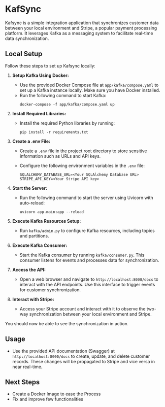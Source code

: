 # KafSync

Kafsync is a simple integration application that synchronizes customer data between your local environment and Stripe, a popular payment processing platform. It leverages Kafka as a messaging system to facilitate real-time data synchronization.

## Local Setup

Follow these steps to set up Kafsync locally:

1. **Setup Kafka Using Docker:**

   - Use the provided Docker Compose file at `app/kafka/compose.yaml` to set up a Kafka instance locally. Make sure you have Docker installed.
   - Run the following command to start Kafka:
     ```
     docker-compose -f app/kafka/compose.yaml up
     ```

2. **Install Required Libraries:**

   - Install the required Python libraries by running:
     ```
     pip install -r requirements.txt
     ```

3. **Create a .env File:**

   - Create a `.env` file in the project root directory to store sensitive information such as URLs and API keys.
   - Configure the following environment variables in the `.env` file:

     ```
     SQLALCHEMY_DATABASE_URL=<Your SQLAlchemy Database URL>
     STRIPE_API_KEY=<Your Stripe API key>
     ```

4. **Start the Server:**

   - Run the following command to start the server using Uvicorn with auto-reload:
     ```
     uvicorn app.main:app --reload
     ```

5. **Execute Kafka Resources Setup:**

   - Run `kafka/admin.py` to configure Kafka resources, including topics and partitions.

6. **Execute Kafka Consumer:**

   - Start the Kafka consumer by running `kafka/consumer.py`. This consumer listens for events and processes data for synchronization.

7. **Access the API:**

   - Open a web browser and navigate to `http://localhost:8000/docs` to interact with the API endpoints. Use this interface to trigger events for customer synchronization.

8. **Interact with Stripe:**

   - Access your Stripe account and interact with it to observe the two-way synchronization between your local environment and Stripe.

You should now be able to see the synchronization in action.

## Usage

- Use the provided API documentation (Swagger) at `http://localhost:8000/docs` to create, update, and delete customer records. These changes will be propagated to Stripe and vice versa in near real-time.

## Next Steps

- Create a Docker Image to ease the Process
- Fix and improve few functionalities

